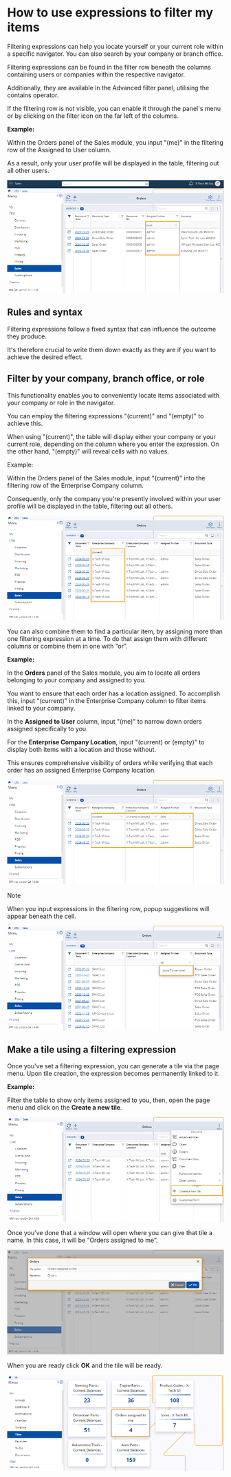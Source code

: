 # How to use expressions to filter my items
 
Filtering expressions can help you locate yourself or your current role within a specific navigator. You can also search by your company or branch office.
 
Filtering expressions can be found in the filter row beneath the columns containing users or companies within the respective navigator. 

Additionally, they are available in the Advanced filter panel, utilising the contains operator.
 
If the filtering row is not visible, you can enable it through the panel's menu or by clicking on the filter icon on the far left of the columns.

**Example:**

Within the Orders panel of the Sales module, you input "(me)" in the filtering row of the Assigned to User column.

As a result, only your user profile will be displayed in the table, filtering out all other users.
 
![picture](pictures/filtering_expression_(me)_29_03.png)
 
## Rules and syntax
 
Filtering expressions follow a fixed syntax that can influence the outcome they produce.

It's therefore crucial to write them down exactly as they are if you want to achieve the desired effect.
 
## Filter by your company, branch office, or role

This functionality enables you to conveniently locate items associated with your company or role in the navigator. 

You can employ the filtering expressions "(current)" and "(empty)" to achieve this. 

When using "(current)", the table will display either your company or your current role, depending on the column where you enter the expression. On the other hand, "(empty)" will reveal cells with no values.

Example:

Within the Orders panel of the Sales module, input "(current)" into the filtering row of the Enterprise Company column. 

Consequently, only the company you're presently involved within your user profile will be displayed in the table, filtering out all others.
 
 ![picture](pictures/filtering_expression_(current)_29_03.png)
 
You can also combine them to find a particular item, by assigning more than one filtering expression at a time. To do that assign them with different columns or combine them in one with “or”.

**Example:**

In the **Orders** panel of the Sales module, you aim to locate all orders belonging to your company and assigned to you. 

You want to ensure that each order has a location assigned. To accomplish this, input "(current)" in the Enterprise Company column to filter items linked to your company. 

In the **Assigned to User** column, input "(me)" to narrow down orders assigned specifically to you. 

For the **Enterprise Company Location**, input "(current) or (empty)" to display both items with a location and those without. 

This ensures comprehensive visibility of orders while verifying that each order has an assigned Enterprise Company location.
 
![picture](pictures/filtering_expression_combination_29_03.png)
 
> [!NOTE]
> 
> When you input expressions in the filtering row, popup suggestions will appear beneath the cell.

![picture](pictures/filtering_expression_popup_29_03.png)

## Make a tile using a filtering expression

Once you've set a filtering expression, you can generate a tile via the page menu. Upon tile creation, the expression becomes permanently linked to it.

**Example:**

Filter the table to show only items assigned to you, then, open the page menu and click on the **Create a new tile**.
 
![picture](pictures/filtering_expression_Create_tile_29_03.png)

Once you’ve done that a window will open where you can give that tile a name. In this case, it will be “Orders assigned to me”.

![picture](pictures/filtering_expression_tile_name_29_03.png)
 
When you are ready click **OK** and the tile will be ready.
 
![picture](pictures/filtering_expression_tile_29_03.png)
